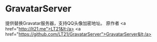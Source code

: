 # GravatarServer
提供替换Gravatar服务器，支持QQ头像加密地址。  原作者 &lt;a href="http://lt21.me">LT21&lt;/a> &lt;a href="https://github.com/LT21/GravatarServer">GravatarServer&lt;/a>
